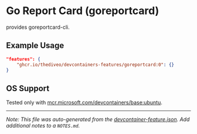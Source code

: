 
# Go Report Card (goreportcard)

provides goreportcard-cli.

## Example Usage

```json
"features": {
    "ghcr.io/thediveo/devcontainers-features/goreportcard:0": {}
}
```



## OS Support

Tested only with
[mcr.microsoft.com/devcontainers/base:ubuntu](https://mcr.microsoft.com/en-us/artifact/mar/devcontainers/base/about#about:_ubuntu).


---

_Note: This file was auto-generated from the [devcontainer-feature.json](devcontainer-feature.json).  Add additional notes to a `NOTES.md`._
